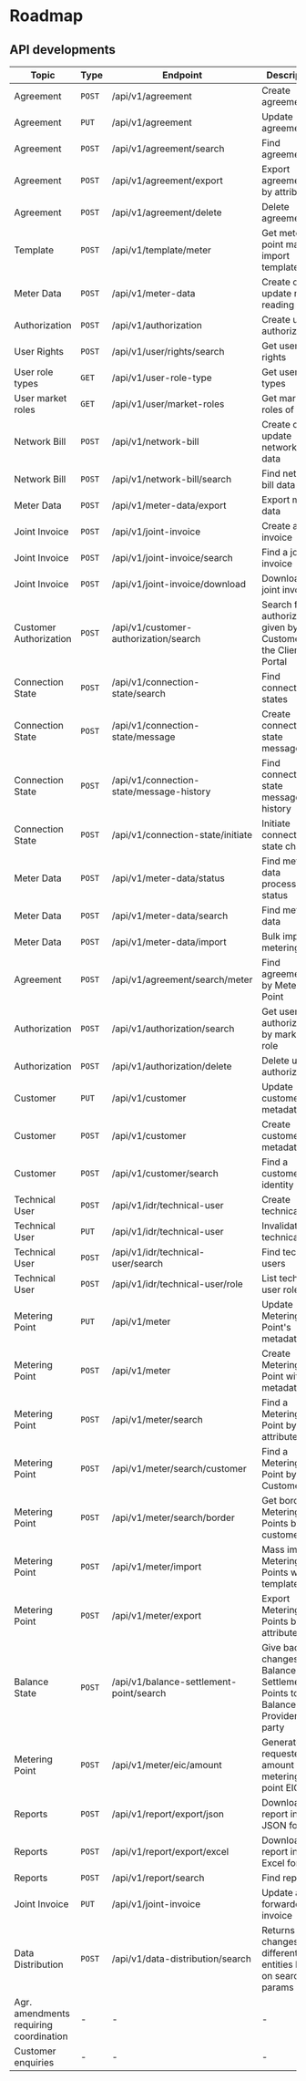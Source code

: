 # Roadmap

## API developments

| Topic                                  | Type   | Endpoint                                 | Description                                                                      | Deployment |
|----------------------------------------|--------|------------------------------------------|----------------------------------------------------------------------------------|------------|
| Agreement                              | `POST` | /api/v1/agreement                        | Create agreement                                                                 | Deployed   |
| Agreement                              | `PUT`  | /api/v1/agreement                        | Update agreement                                                                 | Deployed   |
| Agreement                              | `POST` | /api/v1/agreement/search                 | Find agreements                                                                  | Deployed   |
| Agreement                              | `POST` | /api/v1/agreement/export                 | Export agreements by attributes                                                  | Deployed   |
| Agreement                              | `POST` | /api/v1/agreement/delete                 | Delete agreement                                                                 | Deployed   |
| Template                               | `POST` | /api/v1/template/meter                   | Get metering point mass import templates                                         | Deployed   |
| Meter Data                             | `POST` | /api/v1/meter-data                       | Create or update meter reading data                                              | Deployed   |
| Authorization                          | `POST` | /api/v1/authorization                    | Create user authorization                                                        | Deployed   |
| User Rights                            | `POST` | /api/v1/user/rights/search               | Get user rights                                                                  | Deployed   |
| User role types                        | `GET`  | /api/v1/user-role-type                   | Get user role types                                                              | Deployed   |
| User market roles                      | `GET`  | /api/v1/user/market-roles                | Get market roles of user                                                         | Deployed   |
| Network Bill                           | `POST` | /api/v1/network-bill                     | Create or update network bill data                                               | Deployed   |
| Network Bill                           | `POST` | /api/v1/network-bill/search              | Find network bill data                                                           | Deployed   |
| Meter Data                             | `POST` | /api/v1/meter-data/export                | Export meter data                                                                | Deployed   |
| Joint Invoice                          | `POST` | /api/v1/joint-invoice                    | Create a joint invoice                                                           | Deployed   |
| Joint Invoice                          | `POST` | /api/v1/joint-invoice/search             | Find a joint invoice                                                             | Deployed   |
| Joint Invoice                          | `POST` | /api/v1/joint-invoice/download           | Download a joint invoice                                                         | Deployed   |
| Customer Authorization                 | `POST` | /api/v1/customer-authorization/search    | Search for authorizations given by the Customer in the Client Portal             | Deployed   |
| Connection State                       | `POST` | /api/v1/connection-state/search          | Find connection states                                                           | Deployed   |
| Connection State                       | `POST` | /api/v1/connection-state/message         | Create connection state message                                                  | Deployed   |
| Connection State                       | `POST` | /api/v1/connection-state/message-history | Find connection state message history                                            | Deployed   |
| Connection State                       | `POST` | /api/v1/connection-state/initiate        | Initiate connection state change                                                 | Deployed   |
| Meter Data                             | `POST` | /api/v1/meter-data/status                | Find meter data processing status                                                | Deployed   |
| Meter Data                             | `POST` | /api/v1/meter-data/search                | Find meter data                                                                  | Deployed   |
| Meter Data                             | `POST` | /api/v1/meter-data/import                | Bulk import of metering data                                                     | Deployed   |
| Agreement                              | `POST` | /api/v1/agreement/search/meter           | Find agreements by Metering Point                                                | Deployed   |
| Authorization                          | `POST` | /api/v1/authorization/search             | Get user authorizations by market role                                           | Deployed   |
| Authorization                          | `POST` | /api/v1/authorization/delete             | Delete user authorization                                                        | Deployed   |
| Customer                               | `PUT`  | /api/v1/customer                         | Update customer with metadata                                                    | Deployed   |
| Customer                               | `POST` | /api/v1/customer                         | Create customer with metadata                                                    | Deployed   |
| Customer                               | `POST` | /api/v1/customer/search                  | Find a customer by identity                                                      | Deployed   |
| Technical User                         | `POST` | /api/v1/idr/technical-user               | Create technical user                                                            | Deployed   |
| Technical User                         | `PUT`  | /api/v1/idr/technical-user               | Invalidate technical user                                                        | Deployed   |
| Technical User                         | `POST` | /api/v1/idr/technical-user/search        | Find technical users                                                             | Deployed   |
| Technical User                         | `POST` | /api/v1/idr/technical-user/role          | List technical user roles                                                        | Deployed   |
| Metering Point                         | `PUT`  | /api/v1/meter                            | Update Metering Point's metadata                                                 | Deployed   |
| Metering Point                         | `POST` | /api/v1/meter                            | Create Metering Point with metadata                                              | Deployed   |
| Metering Point                         | `POST` | /api/v1/meter/search                     | Find a Metering Point by attributes                                              | Deployed   |
| Metering Point                         | `POST` | /api/v1/meter/search/customer            | Find a Metering Point by Customer EIC                                            | Deployed   |
| Metering Point                         | `POST` | /api/v1/meter/search/border              | Get border Metering Points by customer                                           | Deployed   |
| Metering Point                         | `POST` | /api/v1/meter/import                     | Mass import Metering Points with template                                        | Deployed   |
| Metering Point                         | `POST` | /api/v1/meter/export                     | Export Metering Points by attributes                                             | Deployed   |
| Balance State                          | `POST` | /api/v1/balance-settlement-point/search  | Give back the changes in Balance Settlement Points to the Balance Provider party | Deployed   |
| Metering Point                         | `POST` | /api/v1/meter/eic/amount                 | Generate the requested amount of metering point EICs                             | Deployed   |
| Reports                                | `POST` | /api/v1/report/export/json               | Download report in JSON format                                                   | Deployed   |
| Reports                                | `POST` | /api/v1/report/export/excel              | Download report in Excel format                                                  | Deployed   |
| Reports                                | `POST` | /api/v1/report/search                    | Find reports                                                                     | Deployed   |
| Joint Invoice                          | `PUT`  | /api/v1/joint-invoice                    | Update a forwarded invoice                                                       | Deployed   |
| Data Distribution                      | `POST` | /api/v1/data-distribution/search         | Returns changes of different entities based on search params                     | Deployed   |
| Agr. amendments requiring coordination | -      | -                                        | -                                                                                | 2025.01    |
| Customer enquiries                     | -      | -                                        | -                                                                                | 2026       |
